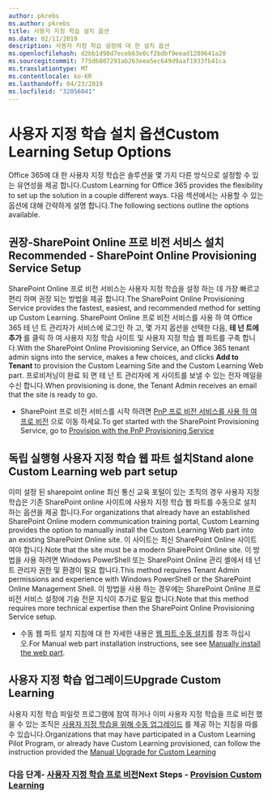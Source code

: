 ```yaml
---
author: pkrebs
ms.author: pkrebs
title: 사용자 지정 학습 설치 옵션
ms.date: 02/11/2019
description: 사용자 지정 학습 설정에 대 한 설치 옵션
ms.openlocfilehash: d2bb1d98d7eceb63e0cf2bdbf9eead1289641a20
ms.sourcegitcommit: 775d6807291ab263eea5ec649d9aaf1933fb41ca
ms.translationtype: MT
ms.contentlocale: ko-KR
ms.lasthandoff: 04/23/2019
ms.locfileid: "32056041"
---
```

# <a name="custom-learning-setup-options"></a><span data-ttu-id="bb8d7-103">사용자 지정 학습 설치 옵션</span><span class="sxs-lookup"><span data-stu-id="bb8d7-103">Custom Learning Setup Options</span></span>
<span data-ttu-id="bb8d7-104">Office 365에 대 한 사용자 지정 학습은 솔루션을 몇 가지 다른 방식으로 설정할 수 있는 유연성을 제공 합니다.</span><span class="sxs-lookup"><span data-stu-id="bb8d7-104">Custom Learning for Office 365 provides the flexibility to set up the solution in a couple different ways.</span></span> <span data-ttu-id="bb8d7-105">다음 섹션에서는 사용할 수 있는 옵션에 대해 간략하게 설명 합니다.</span><span class="sxs-lookup"><span data-stu-id="bb8d7-105">The following sections outline the options available.</span></span>

## <a name="recommended---sharepoint-online-provisioning-service-setup"></a><span data-ttu-id="bb8d7-106">권장-SharePoint Online 프로 비전 서비스 설치</span><span class="sxs-lookup"><span data-stu-id="bb8d7-106">Recommended - SharePoint Online Provisioning Service Setup</span></span> 
<span data-ttu-id="bb8d7-107">SharePoint Online 프로 비전 서비스는 사용자 지정 학습을 설정 하는 데 가장 빠르고 편리 하며 권장 되는 방법을 제공 합니다.</span><span class="sxs-lookup"><span data-stu-id="bb8d7-107">The SharePoint Online Provisioning Service provides the fastest, easiest, and recommended method for setting up Custom Learning.</span></span> <span data-ttu-id="bb8d7-108">SharePoint Online 프로 비전 서비스를 사용 하 여 Office 365 테 넌 트 관리자가 서비스에 로그인 하 고, 몇 가지 옵션을 선택한 다음, **테 넌 트에 추가** 를 클릭 하 여 사용자 지정 학습 사이트 및 사용자 지정 학습 웹 파트를 구축 합니다.</span><span class="sxs-lookup"><span data-stu-id="bb8d7-108">With the SharePoint Online Provisioning Service, an Office 365 tenant admin signs into the service, makes a few choices, and clicks **Add to Tenant** to provision the Custom Learning Site and the Custom Learning Web part.</span></span> <span data-ttu-id="bb8d7-109">프로비저닝이 완료 되 면 테 넌 트 관리자에 게 사이트를 보낼 수 있는 전자 메일을 수신 합니다.</span><span class="sxs-lookup"><span data-stu-id="bb8d7-109">When provisioning is done, the Tenant Admin receives an email that the site is ready to go.</span></span> 

- <span data-ttu-id="bb8d7-110">SharePoint 프로 비전 서비스를 시작 하려면 [PnP 프로 비전 서비스를 사용 하 여 프로 비전](custom_provision.md) 으로 이동 하세요.</span><span class="sxs-lookup"><span data-stu-id="bb8d7-110">To get started with the SharePoint Provisioning Service, go to [Provision with the PnP Provisioning Service](custom_provision.md)</span></span>   

## <a name="stand-alone-custom-learning-web-part-setup"></a><span data-ttu-id="bb8d7-111">독립 실행형 사용자 지정 학습 웹 파트 설치</span><span class="sxs-lookup"><span data-stu-id="bb8d7-111">Stand alone Custom Learning web part setup</span></span>
<span data-ttu-id="bb8d7-112">이미 설정 된 sharepoint online 최신 통신 교육 포털이 있는 조직의 경우 사용자 지정 학습은 기존 SharePoint online 사이트에 사용자 지정 학습 웹 파트를 수동으로 설치 하는 옵션을 제공 합니다.</span><span class="sxs-lookup"><span data-stu-id="bb8d7-112">For organizations that already have an established SharePoint Online modern communication training portal, Custom Learning provides the option to manually install the Custom Learning Web part into an existing SharePoint Online site.</span></span> <span data-ttu-id="bb8d7-113">이 사이트는 최신 SharePoint Online 사이트 여야 합니다.</span><span class="sxs-lookup"><span data-stu-id="bb8d7-113">Note that the site must be a modern SharePoint Online site.</span></span> <span data-ttu-id="bb8d7-114">이 방법을 사용 하려면 Windows PowerShell 또는 SharePoint Online 관리 셸에서 테 넌 트 관리자 권한 및 환경이 필요 합니다.</span><span class="sxs-lookup"><span data-stu-id="bb8d7-114">This method requires Tenant Admin permissions and experience with Windows PowerShell or the SharePoint Online Management Shell.</span></span> <span data-ttu-id="bb8d7-115">이 방법을 사용 하는 경우에는 SharePoint Online 프로 비전 서비스 설정에 기술 전문 지식이 추가로 필요 합니다.</span><span class="sxs-lookup"><span data-stu-id="bb8d7-115">Note that this method requires more technical expertise then the SharePoint Online Provisioning Service setup.</span></span>

- <span data-ttu-id="bb8d7-116">수동 웹 파트 설치 지침에 대 한 자세한 내용은 [웹 파트 수동 설치](custom_manualsetup.md)를 참조 하십시오.</span><span class="sxs-lookup"><span data-stu-id="bb8d7-116">For Manual web part installation instructions, see see [Manually install the web part](custom_manualsetup.md).</span></span> 

## <a name="upgrade-custom-learning"></a><span data-ttu-id="bb8d7-117">사용자 지정 학습 업그레이드</span><span class="sxs-lookup"><span data-stu-id="bb8d7-117">Upgrade Custom Learning</span></span>
<span data-ttu-id="bb8d7-118">사용자 지정 학습 파일럿 프로그램에 참여 하거나 이미 사용자 지정 학습을 프로 비전 했을 수 있는 조직은 [사용자 지정 학습을 위해 수동 업그레이드](custom_upgrade.md) 를 제공 하는 지침을 따를 수 있습니다.</span><span class="sxs-lookup"><span data-stu-id="bb8d7-118">Organizations that may have participated in a Custom Learning Pilot Program, or already have Custom Learning provisioned, can follow the instruction provided the [Manual Upgrade for Custom Learning](custom_upgrade.md)</span></span>    

### <a name="next-steps---provision-custom-learningcustomprovisionmd"></a><span data-ttu-id="bb8d7-119">다음 단계- [사용자 지정 학습 프로 비전](custom_provision.md)</span><span class="sxs-lookup"><span data-stu-id="bb8d7-119">Next Steps - [Provision Custom Learning](custom_provision.md)</span></span>
